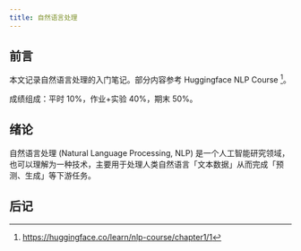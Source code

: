 ```yaml
---
title: 自然语言处理
---
```


## 前言

本文记录自然语言处理的入门笔记。部分内容参考 Huggingface NLP Course [^ huggingface nlp course]。

[^ huggingface nlp course]: <https://huggingface.co/learn/nlp-course/chapter1/1>

成绩组成：平时 10%，作业+实验 40%，期末 50%。

## 绪论

自然语言处理 (Natural Language Processing, NLP) 是一个人工智能研究领域，也可以理解为一种技术，主要用于处理人类自然语言「文本数据」从而完成「预测、生成」等下游任务。

## 后记